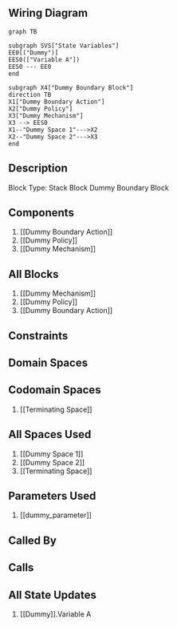## Wiring Diagram

```mermaid
graph TB

subgraph SVS["State Variables"]
EE0[("Dummy")]
EES0(["Variable A"])
EES0 --- EE0
end

subgraph X4["Dummy Boundary Block"]
direction TB
X1["Dummy Boundary Action"]
X2["Dummy Policy"]
X3["Dummy Mechanism"]
X3 --> EES0
X1--"Dummy Space 1"--->X2
X2--"Dummy Space 2"--->X3
end
```

## Description

Block Type: Stack Block
Dummy Boundary Block
## Components
1. [[Dummy Boundary Action]]
2. [[Dummy Policy]]
3. [[Dummy Mechanism]]

## All Blocks
1. [[Dummy Mechanism]]
2. [[Dummy Policy]]
3. [[Dummy Boundary Action]]

## Constraints

## Domain Spaces

## Codomain Spaces
1. [[Terminating Space]]

## All Spaces Used
1. [[Dummy Space 1]]
2. [[Dummy Space 2]]
3. [[Terminating Space]]

## Parameters Used
1. [[dummy_parameter]]

## Called By

## Calls

## All State Updates
1. [[Dummy]].Variable A

